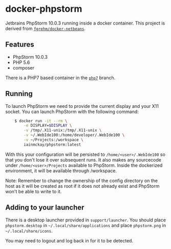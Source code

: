 # docker-phpstorm

Jetbrains PhpStorm 10.0.3 running inside a docker container. This project is derived from [`fgrehm/docker-netbeans`](https://github.com/fgrehm/docker-netbeans).

## Features

* PhpStorm 10.0.3
* PHP 5.6
* composer

There is a PHP7 based container in the [`php7`](https://github.com/iainmckay/docker-phpstorm/php7) branch.

## Running

To launch PhpStorm we need to provide the current display and your X11 socket. You can launch PhpStorm with the following command:

```sh
    $ docker run -it --rm \
        -e DISPLAY=$DISPLAY \
        -v /tmp/.X11-unix:/tmp/.X11-unix \
        -v ~/.WebIde100:/home/developer/.WebIde100 \
        -v ~/Projects:/workspace \
        iainmckay/phpstorm:latest
```

With this your configuration will be persisted to `/home/<user>/.WebIde100` so that you don't lose it over subsequent runs. It also makes any sourcecode under `/home/<user>/Projects` available to PhpStorm. Inside the dockerized environment, it will be available through /workspace.

Note: Remember to change the ownership of the config directory on the host as it will be created as root if it does not already exist and PhpStorm won't be able to write to it.

## Adding to your launcher

There is a desktop launcher provided in `support/launcher`. You should place `phpstorm.desktop` in `~/.local/share/applications` and place `phpstorm.png` in `~/.local/share/icons`.

You may need to logout and log back in for it to be detected.
